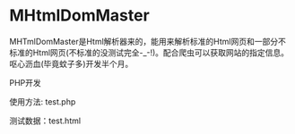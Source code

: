 # MHtmlDomMaster
MHTmlDomMaster是Html解析器来的，能用来解析标准的Html网页和一部分不标准的Html网页(不标准的没测试完全-_-!)。配合爬虫可以获取网站的指定信息。呕心沥血(毕竟蚊子多)开发半个月。

PHP开发

使用方法: test.php 

测试数据：test.html
